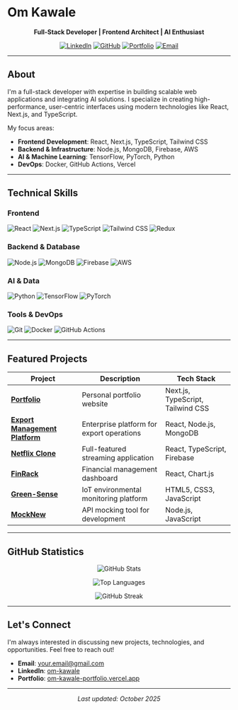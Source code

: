 # Om Kawale

<div align="center">

**Full-Stack Developer | Frontend Architect | AI Enthusiast**

[![LinkedIn](https://img.shields.io/badge/LinkedIn-0077B5?style=flat&logo=linkedin&logoColor=white)](https://linkedin.com/in/om-kawale)
[![GitHub](https://img.shields.io/badge/GitHub-181717?style=flat&logo=github&logoColor=white)](https://github.com/om7035)
[![Portfolio](https://img.shields.io/badge/Portfolio-5340ff?style=flat&logo=Google-chrome&logoColor=white)](https://om-kawale-portfolio.vercel.app)
[![Email](https://img.shields.io/badge/Email-D14836?style=flat&logo=gmail&logoColor=white)](mailto:your.email@gmail.com)

</div>

---

## About

I'm a full-stack developer with expertise in building scalable web applications and integrating AI solutions. I specialize in creating high-performance, user-centric interfaces using modern technologies like React, Next.js, and TypeScript.

My focus areas:
- **Frontend Development**: React, Next.js, TypeScript, Tailwind CSS
- **Backend & Infrastructure**: Node.js, MongoDB, Firebase, AWS
- **AI & Machine Learning**: TensorFlow, PyTorch, Python
- **DevOps**: Docker, GitHub Actions, Vercel

---

## Technical Skills

### Frontend
![React](https://img.shields.io/badge/React-20232A?style=flat-square&logo=react&logoColor=61DAFB)
![Next.js](https://img.shields.io/badge/Next.js-000000?style=flat-square&logo=next.js&logoColor=white)
![TypeScript](https://img.shields.io/badge/TypeScript-007ACC?style=flat-square&logo=typescript&logoColor=white)
![Tailwind CSS](https://img.shields.io/badge/Tailwind_CSS-38B2AC?style=flat-square&logo=tailwind-css&logoColor=white)
![Redux](https://img.shields.io/badge/Redux-593D88?style=flat-square&logo=redux&logoColor=white)

### Backend & Database
![Node.js](https://img.shields.io/badge/Node.js-339933?style=flat-square&logo=nodedotjs&logoColor=white)
![MongoDB](https://img.shields.io/badge/MongoDB-4EA94B?style=flat-square&logo=mongodb&logoColor=white)
![Firebase](https://img.shields.io/badge/Firebase-FFCA28?style=flat-square&logo=firebase&logoColor=black)
![AWS](https://img.shields.io/badge/AWS-232F3E?style=flat-square&logo=amazon-aws&logoColor=white)

### AI & Data
![Python](https://img.shields.io/badge/Python-3776AB?style=flat-square&logo=python&logoColor=white)
![TensorFlow](https://img.shields.io/badge/TensorFlow-FF6F00?style=flat-square&logo=tensorflow&logoColor=white)
![PyTorch](https://img.shields.io/badge/PyTorch-EE4C2C?style=flat-square&logo=pytorch&logoColor=white)

### Tools & DevOps
![Git](https://img.shields.io/badge/Git-F05032?style=flat-square&logo=git&logoColor=white)
![Docker](https://img.shields.io/badge/Docker-2CA5E0?style=flat-square&logo=docker&logoColor=white)
![GitHub Actions](https://img.shields.io/badge/GitHub_Actions-2088FF?style=flat-square&logo=github-actions&logoColor=white)

---

## Featured Projects

| Project | Description | Tech Stack |
|---------|-------------|------------|
| **[Portfolio](https://github.com/Om7035/Portfolio)** | Personal portfolio website | Next.js, TypeScript, Tailwind CSS |
| **[Export Management Platform](https://github.com/Om7035/export-management-platform)** | Enterprise platform for export operations | React, Node.js, MongoDB |
| **[Netflix Clone](https://github.com/Om7035/netflix-clone)** | Full-featured streaming application | React, TypeScript, Firebase |
| **[FinRack](https://github.com/Om7035/FinRack)** | Financial management dashboard | React, Chart.js |
| **[Green-Sense](https://github.com/Om7035/Green-Sense)** | IoT environmental monitoring platform | HTML5, CSS3, JavaScript |
| **[MockNew](https://github.com/Om7035/MockNew)** | API mocking tool for development | Node.js, JavaScript |

---

## GitHub Statistics

<div align="center">

![GitHub Stats](https://github-readme-stats.vercel.app/api?username=om7035&show_icons=true&theme=github_dark&hide_border=true&count_private=true)

![Top Languages](https://github-readme-stats.vercel.app/api/top-langs/?username=om7035&layout=compact&theme=github_dark&hide_border=true&langs_count=8)

![GitHub Streak](https://github-readme-streak-stats.herokuapp.com/?user=om7035&theme=dark&hide_border=true)

</div>

---

## Let's Connect

I'm always interested in discussing new projects, technologies, and opportunities. Feel free to reach out!

- **Email**: your.email@gmail.com
- **LinkedIn**: [om-kawale](https://linkedin.com/in/om-kawale)
- **Portfolio**: [om-kawale-portfolio.vercel.app](https://om-kawale-portfolio.vercel.app)

---

<div align="center">

*Last updated: October 2025*

</div>

